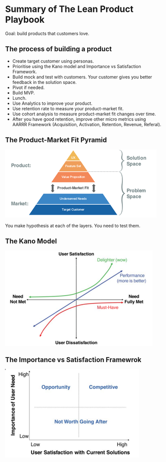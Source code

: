 # Summary of The Lean Product Playbook

Goal: build products that customers love.

## The process of building a product
* Create target customer using personas.
* Prioritise using  the Kano model and Importance vs Satisfaction Framework.
* Build mock and test with customers. Your customer gives you better feedback in the solution space.
* Pivot if needed.
* Build MVP.
* Lunch.
* Use Analytics to improve your product.
* Use retention rate to measure your product-market fit.
* Use cohort analysis to measure product-market fit changes over time.
* After you have good retention, improve other micro metrics using AARRR Framework (Acquisition, Activation, Retention, Revenue, Referal).

## The Product-Market Fit Pyramid
![product market fit](product-market-fit.png)

You make hypothesis at each of the layers. You need to test them.

## The Kano Model
![kano](kano.png)

## The Importance vs Satisfaction Framewrok
![importance vs satisfaction framework](importance-satisfaction.png)
